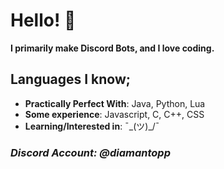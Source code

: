 # Hello! 👋
**I primarily make Discord Bots, and I love coding.**

## Languages I know;
* **Practically Perfect With**: Java, Python, Lua
* **Some experience**: Javascript, C, C++, CSS
* **Learning/Interested in**: ¯\_(ツ)_/¯

### *Discord Account: **@diamantopp***
